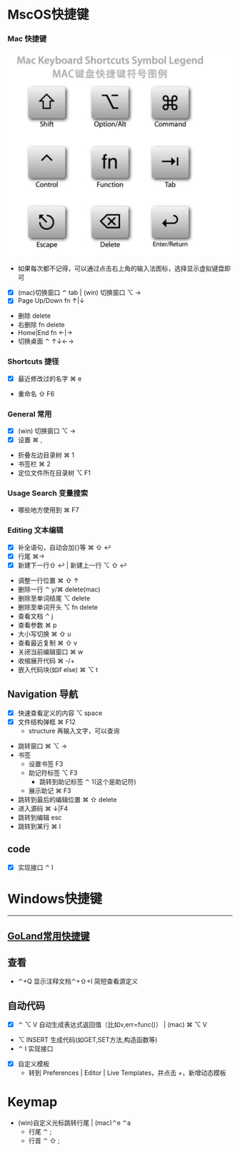 
# MscOS快捷键
### Mac 快捷键
![](images/Mac按键.png)
* 如果每次都不记得，可以通过点击右上角的输入法图标，选择显示虚拟键盘即可
* [x] (mac)切换窗口 ⌃ tab | (win) 切换窗口 ⌥ →
* [x] Page Up/Down fn ↑|↓
* 删除 delete
* 右删除 fn delete
* Home|End fn ←|→
* 切换桌面 ⌃ ↑↓←→

### Shortcuts 捷径
* [x] 最近修改过的名字 ⌘ e
* 重命名 ⇧ F6

### General 常用
* [x] (win) 切换窗口 ⌥ →
* [x] 设置 ⌘ ,
* 折叠左边目录树 ⌘ 1 
* 书签栏 ⌘ 2
* 定位文件所在目录树 ⌥ F1

### Usage Search 变量搜索
* 哪些地方使用到 ⌘ F7

### Editing 文本编辑
* [x] 补全语句，自动会加{}等 ⌘ ⇧ ↩
* [x] 行尾 ⌘→
* [x] 新建下一行⇧ ↩ | 新建上一行 ⌥ ⇧ ↩
* 调整一行位置 ⌘ ⇧ ↑
* 删除一行 ⌃ y/⌘ delete(mac)
* 删除至单词结尾 ⌥ delete
* 删除至单词开头 ⌥ fn delete
* 查看文档 ⌃ j
* 查看参数 ⌘ p
* 大小写切换 ⌘ ⇧ u
* 查看最近复制 ⌘ ⇧ v
* 关闭当前编辑窗口 ⌘ w
* 收缩展开代码 ⌘ -/+
* 嵌入代码块(如if else) ⌘ ⌥ t

## Navigation 导航
* [x] 快速查看定义的内容 ⌥ space
* [x] 文件结构弹框 ⌘ F12
  * structure 再输入文字，可以查询
* 跳转窗口 ⌘ ⌥ →
* 书签 
  * 设置书签 F3
  * 助记符标签 ⌥ F3
    * 跳转到助记标签 ⌃ 1(这个是助记符)
  * 展示助记 ⌘ F3
* 跳转到最后的编辑位置 ⌘ ⇧ delete
* 进入源码 ⌘ ↓|F4
* 跳转到编辑 esc
* 跳转到某行 ⌘ l

## code
* [x] 实现接口 ⌃ I


# Windows快捷键
---
## [GoLand常用快捷键](https://blog.51cto.com/quantfabric/2294263)
## 查看
* ⌃+Q 显示注释文档⌃+⇧+I 简短查看源定义

## 自动代码
* [x] ⌃ ⌥ V 自动生成表达式返回值（比如v,err=func()） | (mac) ⌘ ⌥ V
* ⌥ INSERT 生成代码(如GET,SET方法,构造函数等)
* ⌃ I 实现接口
* [x] 自定义模板
  * 转到 Preferences | Editor | Live Templates，并点击 +，新增动态模板

# Keymap
* (win)自定义光标跳转行尾 | (mac)⌃e ⌃a
  * 行尾 ⌃ ;
  * 行首 ⌃ ⇧ ;

